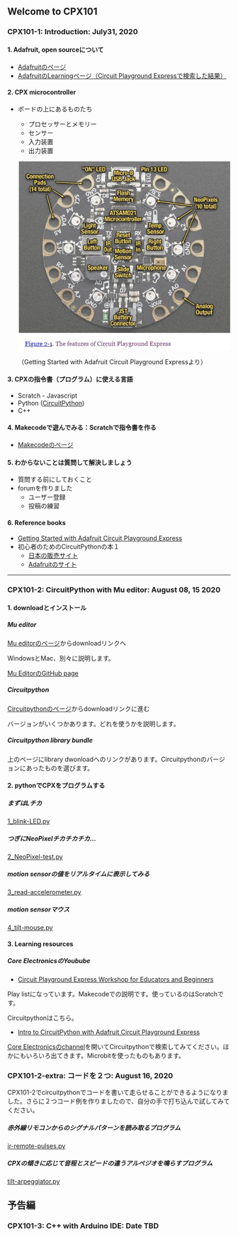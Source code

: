 ## Welcome to CPX101

### CPX101-1: Introduction: July31, 2020

#### 1. Adafruit, open sourceについて

- [Adafruitのページ](https://www.adafruit.com/)
- [AdafruitのLearningページ（Circuit Playground Expressで検索した結果）](https://learn.adafruit.com/search?q=circuit%2520playground%2520express)

#### 2. CPX microcontroller

- ボードの上にあるものたち
  - プロセッサーとメモリー
  - センサー
  - 入力装置
  - 出力装置
  
  ![](./resources/pict/Annotation_2020-07-25_135948.jpg)
  
  （Getting Started with Adafruit Circuit Playground Expressより）

#### 3. CPXの指令書（プログラム）に使える言語

- Scratch - Javascript
- Python ([CircuitPython](https://circuitpython.org/))
- C++

#### 4. Makecodeで遊んでみる：Scratchで指令書を作る

- [Makecodeのページ](https://www.microsoft.com/en-us/makecode)

#### 5. わからないことは質問して解決しましょう

- 質問する前にしておくこと
- forumを作りました
  - ユーザー登録
  - 投稿の練習

#### 6. Reference books

- [Getting Started with Adafruit Circuit Playground Express](https://read.amazon.com/kp/embed?asin=B07H9J3G2P&preview=newtab&linkCode=kpe&ref_=cm_sw_r_kb_dp_-i8gFbFKKVSZX)
- 初心者のためのCircuitPythonの本１
  - [日本の販売サイト](https://booth.pm/ja/items/1575764)
  - [Adafruitのサイト](https://www.adafruit.com/product/4024)

---

### CPX101-2: CircuitPython with Mu editor: August 08, 15 2020

#### 1. downloadとインストール

##### Mu editor
[Mu editorのページ](https://codewith.mu)からdownloadリンクへ

WindowsとMac、別々に説明します。

[Mu EditorのGitHub page](https://github.com/mu-editor/mu)

##### Circuitpython
[Circuitpythonのページ](https://circuitpython.org/)からdownloadリンクに進む

バージョンがいくつかあります。どれを使うかを説明します。

##### Circuitpython library bundle
上のページにlibrary dwonloadへのリンクがあります。Circuitpythonのバージョンにあったものを選びます。

#### 2. pythonでCPXをプログラムする
##### まずはLチカ
[1_blink-LED.py](https://github.com/misson3/CPX101/blob/master/CPX101-2/1_blink-LED.py)

##### つぎにNeoPixelチカチカチカ...
[2_NeoPixel-test.py](https://github.com/misson3/CPX101/blob/master/CPX101-2/2_NeoPixel-test.py)

##### motion sensorの値をリアルタイムに表示してみる
[3_read-accelerometer.py](https://github.com/misson3/CPX101/blob/master/CPX101-2/3_read-accelerometer.py)

##### motion sensorマウス
[4_tilt-mouse.py](https://github.com/misson3/CPX101/blob/master/CPX101-2/4_tilt-mouse.py)

#### 3. Learning resources
##### Core ElectronicsのYoubube
- [Circuit Playground Express Workshop for Educators and Beginners](https://www.youtube.com/playlist?list=PLPK2l9Knytg4DJXeM5Jg-xgEH8RYkLuPg)

Play listになっています。Makecodeでの説明です。使っているのはScratchです。

Circuitpythonはこちら。

- [Intro to CircuitPython with Adafruit Circuit Playground Express](https://www.youtube.com/watch?v=TIcq6sr7EmY)

[Core Electronicsのchannel](https://www.youtube.com/channel/UCp5ShPYJvi2EA4hLUERa86w)を開いてCircuitpythonで検索してみてください。ほかにもいろいろ出てきます。Microbitを使ったものもあります。


### CPX101-2-extra: コードを２つ: August 16, 2020
CPX101-2でcircuitpythonでコードを書いて走らせることができるようになりました。さらに２つコード例を作りましたので、自分の手で打ち込んで試してみてください。

##### 赤外線リモコンからのシグナルパターンを読み取るプログラム
[ir-remote-pulses.py](https://github.com/misson3/CPX101/blob/master/CPX101-2-extra/ir-remote-pulses.py)

##### CPXの傾きに応じて音程とスピードの違うアルペジオを鳴らすプログラム
[tilt-arpeggiator.py](https://github.com/misson3/CPX101/blob/master/CPX101-2-extra/tilt-arpeggiator.py)

## 予告編

### CPX101-3: C++ with Arduino IDE: Date TBD
